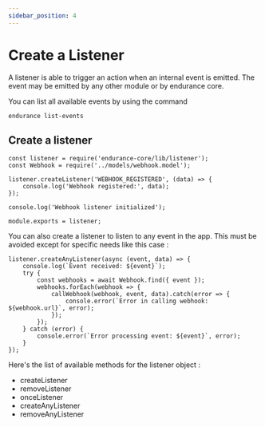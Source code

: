 ```yaml
---
sidebar_position: 4
---
```


# Create a Listener

A listener is able to trigger an action when an internal event is emitted. The event may be emitted by any other module or by endurance core. 

You can list all available events by using the command 

```
endurance list-events
```

## Create a listener 


```
const listener = require('endurance-core/lib/listener');
const Webhook = require('../models/webhook.model');

listener.createListener('WEBHOOK_REGISTERED', (data) => {
    console.log('Webhook registered:', data);
});

console.log('Webhook listener initialized');

module.exports = listener;
```

You can also create a listener to listen to any event in the app. This must be avoided except for specific needs like this case : 

```
listener.createAnyListener(async (event, data) => {
    console.log(`Event received: ${event}`);
    try {
        const webhooks = await Webhook.find({ event });
        webhooks.forEach(webhook => {
            callWebhook(webhook, event, data).catch(error => {
                console.error(`Error in calling webhook: ${webhook.url}`, error);
            });
        });
    } catch (error) {
        console.error(`Error processing event: ${event}`, error);
    }
});
```

Here's the list of available methods for the listener object : 

- createListener
- removeListener
- onceListener
- createAnyListener
- removeAnyListener